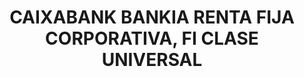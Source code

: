---
layout: fund
title: CAIXABANK BANKIA RENTA FIJA CORPORATIVA, FI CLASE UNIVERSAL
isin: ES0113231015
---